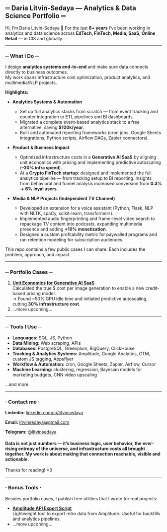 ## ═ Daria Litvin-Sedaya — Analytics & Data Science Portfolio ═

Hi, I’m Daria Litvin-Sedaya 🤝
For the last **8+ years** I’ve been working in analytics and data science across **EdTech, FinTech, Media, SaaS, Online Retail** — in CIS and globally.

---
### ─ What I Do ─  

I design **analytics systems end-to-end** and make sure data connects directly to business outcomes.  
My work spans infrastructure cost optimization, product analytics, and multimedia/NLP projects.  

**Highlights:**  

- **Analytics Systems & Automation**  
  - Set up full analytics stacks from scratch — from event tracking and counter integration to ETL pipelines and BI dashboards.  
  - Migrated a complete event-based analytics stack to a free alternative, saving **$100k/year**.  
  - Built and automated reporting frameworks (cron jobs, Google Sheets integrations, Python scripts, Airflow DAGs, Zapier connectors).  

- **Product & Business Impact**  
  - Optimized infrastructure costs in a **Generative AI SaaS** by aligning unit economics with pricing and implementing predictive autoscaling (**–30% infra spend**).  
  - At a **Crypto FinTech startup**: designed and implemented the full analytics pipeline — from tracking setup to BI reporting. Insights from behavioral and funnel analysis increased conversion from **0.3% → 6% loyal users**.  

- **Media & NLP Projects (Independent TV Channel)**  
  - Developed an extension for a voice assistant (Python, Flask, NLP with NLTK, spaCy, scikit-learn, transformers).  
  - Implemented audio fingerprinting and frame-level video search to repackage TV content into podcasts, expanding multimedia presence and adding **+10% monetization**.  
  - Designed a custom profitability metric for paywalled programs and ran retention modeling for subscription audiences.

This repo contains a few public cases I can share. Each includes the problem, approach, and impact.

---
### ─ Portfolio Cases ─  

1. **[Unit Economics for Generative AI SaaS](cases/unit_economics_gen_ai_saas)**  
   Calculated the true $ cost per image generation to enable a new credit-based pricing model.  
   → Found ~50% GPU idle time and initiated predictive autoscaling, cutting **30% infrastructure cost**.
2. ...more upcoming...

---
### ─ Tools I Use ─


- **Languages:** SQL, JS, Python  
- **Data Mining:** Web scraping, APIs  
- **Databases:** PostgreSQL, Greenplum, BigQuery, ClickHouse  
- **Tracking & Analytics Systems:** Amplitude, Google Analytics, GTM, custom JS tagging, Appsflyer  
- **Workflow & Automation:** cron, Google Sheets, Zapier, Airflow, Cursor  
- **Machine Learning:** clustering, regression, Bayesian models for marketing budgets, CNN video upscaling  

...and more.

---
### · Contact me ·

**Linkedin:** [linkedin.com/in/litvinsedaya](https://linkedin.com/in/litvinsedaya)

**Email:** [litvinsedaya@gmail.com](mailto:litvinsedaya@gmail.com)

**Telegram:** [@litvinsedaya](https://t.me/litvinsedaya)


####  Data is not just numbers — it’s business logic, user behavior, the ever-rising entropy of the universe, and infrastructure costs all brought together. My work is about making that connection reachable, visible and actionable.
Thanks for reading! <3

---

### · Bonus Tools ·

Besides portfolio cases, I publish free utilities that I wrote for real projects:

- **[Amplitude API Export Script](./tools/amplitude_api_export/)**  
  Lightweight tool to export retro data from Amplitude. Useful for backfills and analytics pipelines.
- ...more upcoming...
